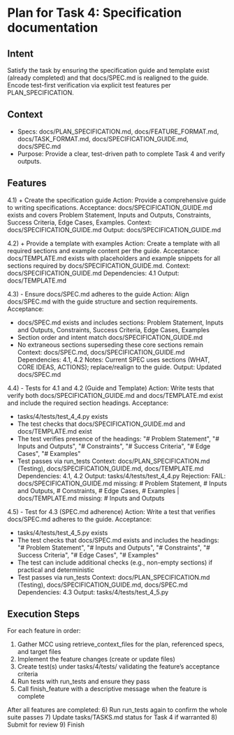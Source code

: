 # Plan for Task 4: Specification documentation

## Intent
Satisfy the task by ensuring the specification guide and template exist (already completed) and that docs/SPEC.md is realigned to the guide. Encode test-first verification via explicit test features per PLAN_SPECIFICATION.

## Context
- Specs: docs/PLAN_SPECIFICATION.md, docs/FEATURE_FORMAT.md, docs/TASK_FORMAT.md, docs/SPECIFICATION_GUIDE.md, docs/SPEC.md
- Purpose: Provide a clear, test-driven path to complete Task 4 and verify outputs.

## Features
4.1) + Create the specification guide
   Action: Provide a comprehensive guide to writing specifications.
   Acceptance: docs/SPECIFICATION_GUIDE.md exists and covers Problem Statement, Inputs and Outputs, Constraints, Success Criteria, Edge Cases, Examples.
   Context: docs/SPECIFICATION_GUIDE.md
   Output: docs/SPECIFICATION_GUIDE.md

4.2) + Provide a template with examples
   Action: Create a template with all required sections and example content per the guide.
   Acceptance: docs/TEMPLATE.md exists with placeholders and example snippets for all sections required by docs/SPECIFICATION_GUIDE.md.
   Context: docs/SPECIFICATION_GUIDE.md
   Dependencies: 4.1
   Output: docs/TEMPLATE.md

4.3) - Ensure docs/SPEC.md adheres to the guide
   Action: Align docs/SPEC.md with the guide structure and section requirements.
   Acceptance:
   - docs/SPEC.md exists and includes sections: Problem Statement, Inputs and Outputs, Constraints, Success Criteria, Edge Cases, Examples
   - Section order and intent match docs/SPECIFICATION_GUIDE.md
   - No extraneous sections superseding these core sections remain
   Context: docs/SPEC.md, docs/SPECIFICATION_GUIDE.md
   Dependencies: 4.1, 4.2
   Notes: Current SPEC uses sections (WHAT, CORE IDEAS, ACTIONS); replace/realign to the guide.
   Output: Updated docs/SPEC.md

4.4) - Tests for 4.1 and 4.2 (Guide and Template)
   Action: Write tests that verify both docs/SPECIFICATION_GUIDE.md and docs/TEMPLATE.md exist and include the required section headings.
   Acceptance:
   - tasks/4/tests/test_4_4.py exists
   - The test checks that docs/SPECIFICATION_GUIDE.md and docs/TEMPLATE.md exist
   - The test verifies presence of the headings: "# Problem Statement", "# Inputs and Outputs", "# Constraints", "# Success Criteria", "# Edge Cases", "# Examples"
   - Test passes via run_tests
   Context: docs/PLAN_SPECIFICATION.md (Testing), docs/SPECIFICATION_GUIDE.md, docs/TEMPLATE.md
   Dependencies: 4.1, 4.2
   Output: tasks/4/tests/test_4_4.py
   Rejection: FAIL: docs/SPECIFICATION_GUIDE.md missing: # Problem Statement, # Inputs and Outputs, # Constraints, # Edge Cases, # Examples | docs/TEMPLATE.md missing: # Inputs and Outputs

4.5) - Test for 4.3 (SPEC.md adherence)
   Action: Write a test that verifies docs/SPEC.md adheres to the guide.
   Acceptance:
   - tasks/4/tests/test_4_5.py exists
   - The test checks that docs/SPEC.md exists and includes the headings: "# Problem Statement", "# Inputs and Outputs", "# Constraints", "# Success Criteria", "# Edge Cases", "# Examples"
   - The test can include additional checks (e.g., non-empty sections) if practical and deterministic
   - Test passes via run_tests
   Context: docs/PLAN_SPECIFICATION.md (Testing), docs/SPECIFICATION_GUIDE.md, docs/SPEC.md
   Dependencies: 4.3
   Output: tasks/4/tests/test_4_5.py

## Execution Steps
For each feature in order:
1) Gather MCC using retrieve_context_files for the plan, referenced specs, and target files
2) Implement the feature changes (create or update files)
3) Create test(s) under tasks/4/tests/ validating the feature’s acceptance criteria
4) Run tests with run_tests and ensure they pass
5) Call finish_feature with a descriptive message when the feature is complete

After all features are completed:
6) Run run_tests again to confirm the whole suite passes
7) Update tasks/TASKS.md status for Task 4 if warranted
8) Submit for review
9) Finish
